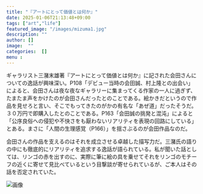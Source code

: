 ```yaml
---
title: "『アートにとって価値とは何か』"
date: 2025-01-06T21:13:48+09:00
tags: ["art","life"]
featured_image: "/images/mizuma1.jpg"
description: ""
author: []
image:  ""
categories:  []
menu : 
---
```

ギャラリスト三潴末雄著『アートにとって価値とは何か』に記された会田さんについての逸話が興味深い。P108「デビュー当時の会田誠、村上隆との出会い」によると、会田さんは夜な夜なギャラリーに集まってくる作家の一人に過ぎず、たまたま声をかけたのが会田さんだったとのことである。絵かきだというので作品を見せろと言い、そこでもってきたのがかの有名な「あぜ道」だったそうだ。３０万円で即購入したとのことである。P163「会田誠の挑発と混沌」によると「公序良俗への侵犯や不快さをも厭わないリアリティを表現の回路にしている」とある。まさに「人間の生理感覚（P166）」を揺さぶるのが会田作品なのだ。

会田さんの作品を支えるのはそれを成立させる卓越した描写力だ。三潴氏の語りの中にも徹底的にリアリティを追求する逸話が語られている。私が聞いた話としては、リンゴの赤を出すのに、実際に筆に絵の具を乗せてそれをリンゴのモチーフの近くに寄せて見比べているという目撃談が寄せられているが、ご本人はその話を否定されていた。

![画像](/images/mizuma1.jpg)
